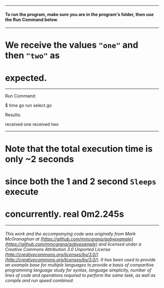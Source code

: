 
___
#### To run the program, make sure you are in the program's folder, then use the Run Command below.
___
# We receive the values `"one"` and then `"two"` as
# expected.

___
Run Command:

$ time go run select.go


Results:

received one
received two

___
# Note that the total execution time is only ~2 seconds
# since both the 1 and 2 second `Sleeps` execute
# concurrently. real	0m2.245s

___

###### This work and the accompanying code was originally from Mark McGranaghan at [https://github.com/mmcgrana/gobyexample](https://github.com/mmcgrana/gobyexample) and licensed under a Creative Commons Attribution 3.0 Unported License [http://creativecommons.org/licenses/by/3.0/](http://creativecommons.org/licenses/by/3.0/). It has been used to provide an example base for multiple languages to provide a basis of comparitive programming language study for syntax, language simplicity, number of lines of code and operations required to perform the same task, as well as compile and run speed combined.